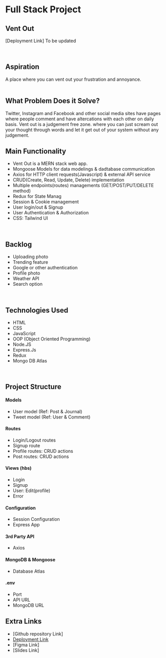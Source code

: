 
# Full Stack Project 
## Vent Out  

[Deployment Link] To be updated

<br>

## Aspiration
A place where you can vent out your frustration and annoyance.
<br>
<br>


## What Problem Does it Solve?
Twitter, Instagram and Facebook and other social media sites have pages where people comment and have altercations with each other on daily basis. Vent out is a judgement free zone. where you can just scream out your thought through words and let it get out of your system without any judgement. 
<br>

## Main Functionality
- Vent Out is a MERN stack web app. 
- Mongoose Models for data modelings & dadtabase communication 
- Axios for HTTP client requests(Javascript) & external API service
- CRUD(Create, Read, Update, Delete) implementation
- Multiple endpoints(routes) managements (GET/POST/PUT/DELETE method) 
- Redux for State Manag
- Session & Cookie management 
- User login/out & Signup 
- User Authentication & Authorization
- CSS: Tailwind UI 

<br>

## Backlog
- Uploading photo
- Trending feature
- Google or other authentication
- Profile photo
- Weather API
- Search option

<br>

## Technologies Used
- HTML
- CSS
- JavaScript
- OOP (Object Oriented Programming)
- Node.JS
- Express.Js
- Redux
- Mongo DB Atlas

<br>

## Project Structure
#### Models
- User model (Ref: Post & Journal)
- Tweet model (Ref: User & Comment)

#### Routes
- Login/Logout routes
- Signup route
- Profile routes: CRUD actions
- Post routes: CRUD actions
  
#### Views (hbs)

- Login
- Signup
- User: Edit(profile)
- Error

#### Configuration
- Session Configuration
- Express App

#### 3rd Party API
- Axios 

#### MongoDB & Mongoose 
- Database Atlas

#### .env
- Port
- API URL
- MongoDB URL  


## Extra Links
- [Github repository Link]
- [Deployment Link](https://ventout.onrender.com/)
- [Figma Link]
- [Slides Link]
